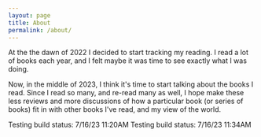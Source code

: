 ```yaml
---
layout: page
title: About
permalink: /about/
---
```


At the the dawn of 2022 I decided to start tracking my reading. I read a lot of
books each year, and I felt maybe it was time to see exactly what I was doing.

Now, in the middle of 2023, I think it's time to start talking about the books
I read. Since I read so many, and re-read many as well, I hope make these less
reviews and more discussions of how a particular book (or series of books) fit
in with other books I've read, and my view of the world. 

Testing build status: 7/16/23 11:20AM
Testing build status: 7/16/23 11:34AM
